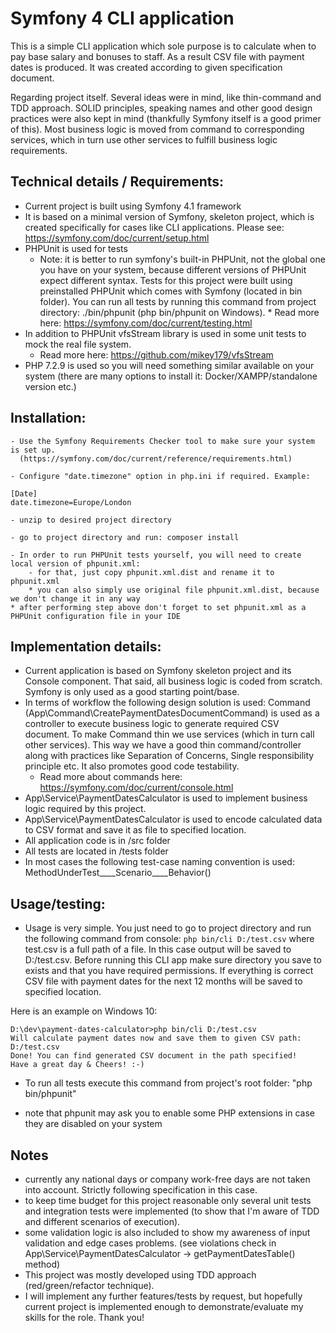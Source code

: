 # Symfony 4 CLI application

This is a simple CLI application which sole purpose is to calculate when to pay base salary and 
bonuses to staff. As a result CSV file with payment dates is produced. 
It was created according to given specification document. 

Regarding project itself. Several ideas were in mind, like thin-command and TDD approach. 
SOLID principles, speaking names and other good design practices were also kept in mind 
(thankfully Symfony itself is a good primer of this). Most business logic is moved from 
command to corresponding services, which in turn use other services to fulfill business
logic requirements.

## Technical details / Requirements:
- Current project is built using Symfony 4.1 framework
- It is based on a minimal version of Symfony, skeleton project, which is created specifically 
  for cases like CLI applications. Please see: https://symfony.com/doc/current/setup.html
- PHPUnit is used for tests	
	* Note: it is better to run symfony's built-in PHPUnit, not the global one you have on your system, 
			  because different versions of PHPUnit expect different syntax. Tests for this project 
			  were built using preinstalled PHPUnit which comes with Symfony (located in bin folder). 
			  You can run all tests by running this command from project directory: 
			  ./bin/phpunit (php bin/phpunit on Windows). 
			  * Read more here: https://symfony.com/doc/current/testing.html
- In addition to PHPUnit vfsStream library is used in some unit tests to mock the real file system.
  * Read more here: https://github.com/mikey179/vfsStream     	 
- PHP 7.2.9 is used so you will need something similar available on your system 
  (there are many options to install it: Docker/XAMPP/standalone version etc.)

## Installation:
	
	- Use the Symfony Requirements Checker tool to make sure your system is set up. 
	  (https://symfony.com/doc/current/reference/requirements.html)
	  
    - Configure "date.timezone" option in php.ini if required. Example: 
    
    [Date]
    date.timezone=Europe/London
	
    - unzip to desired project directory
    
    - go to project directory and run: composer install
    
    - In order to run PHPUnit tests yourself, you will need to create local version of phpunit.xml:
        - for that, just copy phpunit.xml.dist and rename it to phpunit.xml
        * you can also simply use original file phpunit.xml.dist, because we don't change it in any way 
    * after performing step above don't forget to set phpunit.xml as a PHPUnit configuration file in your IDE

## Implementation details:

- Current application is based on Symfony skeleton project and its Console component.
  That said, all business logic is coded from scratch. Symfony is only used as a good starting point/base. 
- In terms of workflow the following design solution is used: Command 
  (App\Command\CreatePaymentDatesDocumentCommand) is used as a controller to execute business logic 
  to generate required CSV document. To make Command thin we use services (which in turn call other services). 
  This way we have a good thin command/controller along with practices like Separation of Concerns, 
  Single responsibility principle etc. It also promotes good code testability.
  * Read more about commands here: https://symfony.com/doc/current/console.html
- App\Service\PaymentDatesCalculator is used to implement business logic required by this project.
- App\Service\PaymentDatesCalculator is used to encode calculated data to CSV format 
  and save it as file to specified location.
- All application code is in /src folder
- All tests are located in /tests folder
- In most cases the following test-case naming convention is used: MethodUnderTest____Scenario____Behavior()

## Usage/testing:

- Usage is very simple. You just need to go to project directory and run the following command from console:
`php bin/cli D:/test.csv` where test.csv is a full path of a file. In this case output will be 
saved to D:/test.csv. Before running this CLI app make sure directory you save 
to exists and that you have required permissions. If everything is correct CSV file with payment dates 
for the next 12 months will be saved to specified location.

Here is an example on Windows 10:

    D:\dev\payment-dates-calculator>php bin/cli D:/test.csv
    Will calculate payment dates now and save them to given CSV path: D:/test.csv
    Done! You can find generated CSV document in the path specified!
    Have a great day & Cheers! :-)

- To run all tests execute this command from project's root folder: 
"php bin/phpunit" 
* note that phpunit may ask you to enable some PHP extensions in case they are disabled on your system

## Notes

- currently any national days or company work-free days are not taken into account. 
  Strictly following specification in this case.
- to keep time budget for this project reasonable only several unit tests and integration tests were implemented
  (to show that I'm aware of TDD and different scenarios of execution).
- some validation logic is also included to show my awareness of input validation and edge cases problems.
 (see violations check in App\Service\PaymentDatesCalculator -> getPaymentDatesTable() method)
- This project was mostly developed using TDD approach (red/green/refactor technique).
- I will implement any further features/tests by request, but hopefully current project is implemented enough
  to demonstrate/evaluate my skills for the role. Thank you! 
  

